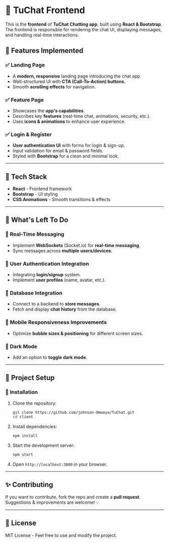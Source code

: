 # 🚀 TuChat Frontend

This is the **frontend** of **TuChat Chatting app**, built using **React & Bootstrap**. The frontend is responsible for rendering the chat UI, displaying messages, and handling real-time interactions.

## 📌 Features Implemented
### ✅ **Landing Page**
- A **modern, responsive** landing page introducing the chat app.
- Well-structured UI with **CTA (Call-To-Action) buttons**.
- Smooth **scrolling effects** for navigation.

### ✅ **Feature Page**
- Showcases the **app's capabilities**.
- Describes key **features** (real-time chat, animations, security, etc.).
- Uses **icons & animations** to enhance user experience.

### ✅ **Login & Register**
- **User authentication UI** with forms for login & sign-up.
- Input validation for email & password fields.
- Styled with **Bootstrap** for a clean and minimal look.

---

## 📌 Tech Stack
- **React** - Frontend framework
- **Bootstrap** - UI styling
- **CSS Animations** - Smooth transitions & effects

---

## 🚀 What's Left To Do
### 🔲 **Real-Time Messaging**
- Implement **WebSockets** (Socket.io) for **real-time messaging**.
- Sync messages across **multiple users/devices**.

### 🔲 **User Authentication Integration**
- Integrating **login/signup** system.
- Implement **user profiles** (name, avatar, etc.).

### 🔲 **Database Integration**
- Connect to a backend to **store messages**.
- Fetch and display **chat history** from the database.

### 🔲 **Mobile Responsiveness Improvements**
- Optimize **bubble sizes & positioning** for different screen sizes.

### 🔲 **Dark Mode**
- Add an option to **toggle dark mode**.

---

## 📁 Project Setup

### 🔧 **Installation**
1. Clone the repository:
   ```sh
   git clone https://github.com/johnson-Omwoyo/TuChat.git
   cd client
   ```
2. Install dependencies:
   ```sh
   npm install
   ```
3. Start the development server:
   ```sh
   npm start
   ```
4. Open `http://localhost:3000` in your browser.

---

## ✨ Contributing
If you want to contribute, fork the repo and create a **pull request**. Suggestions & improvements are welcome! 💡

---

## 📜 License
MIT License - Feel free to use and modify the project.
